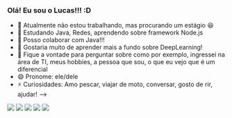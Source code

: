 ### Olá! Eu sou o Lucas!!! :D


- 🔭 Atualmente não estou trabalhando, mas procurando um estágio 😆
- 🌱 Estudando Java, Redes, aprendendo sobre framework Node.js
- 👯 Posso colaborar com Java!!!
- 🤔 Gostaria muito de aprender mais a fundo sobre DeepLearning!
- 💬 Fique a vontade para perguntar sobre como por exemplo, ingressei na área de TI, meus hobbies, a pessoa que sou, o que eu vejo que é um diferencial
- 😄 Pronome: ele/dele
- ⚡ Curiosidades: Amo pescar, viajar de moto, conversar, gosto de rir, ajudar!
-->

 <a href="https://discord.gg/AXcg5WMU" target="_blank"><img src="https://img.shields.io/badge/Discord-7289DA?style=for-the-badge&logo=discord&logoColor=white" target="_blank"></a> 
  <a href = "lucasgresende12@gmail.com"><img src="https://img.shields.io/badge/-Gmail-%23333?style=for-the-badge&logo=gmail&logoColor=white" target="_blank"></a>
  <a href="https://www.linkedin.com/in/lucas-gabriel-895b66168/" target="_blank"><img src="https://img.shields.io/badge/-LinkedIn-%230077B5?style=for-the-badge&logo=linkedin&logoColor=white" target="_blank"></a> 
  <a href="https://www.instagram.com/lucasg_resende/" target="_blank"><img src="https://img.shields.io/badge/-Instagram-%23E4405F?style=for-the-badge&logo=instagram&logoColor=white" target="_blank"></a>
 	<a href="https://www.twitch.tv/lucasgrexj" target="_blank"><img src="https://img.shields.io/badge/Twitch-9146FF?style=for-the-badge&logo=twitch&logoColor=white" target="_blank"></a>

